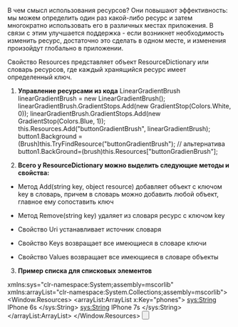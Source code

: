 В чем смысл использования ресурсов? Они повышают эффективность: мы можем определить один раз какой-либо ресурс и затем многократно использовать его в различных местах приложения. В связи с этим улучшается поддержка - если возникнет необходимость изменить ресурс, достаточно это сделать в одном месте, и изменения произойдут глобально в приложении.

Свойство Resources представляет объект ResourceDictionary или словарь ресурсов, где каждый хранящийся ресурс имеет определенный ключ.

1. **Управление ресурсами из кода**
 LinearGradientBrush linearGradientBrush = new LinearGradientBrush();
  linearGradientBrush.GradientStops.Add(new GradientStop(Colors.White, 0));
  linearGradientBrush.GradientStops.Add(new GradientStop(Colors.Blue, 1));
   this.Resources.Add("buttonGradientBrush", linearGradientBrush);
    button1.Background = (Brush)this.TryFindResource("buttonGradientBrush");
      // альтернатива 
	  button1.BackGround=(brush)this.Resources["buttonGradienBrush"];
	 
2. **Всего у ResourceDictionary можно выделить следующие методы и свойства:**

-   Метод Add(string key, object resource) добавляет объект с ключом key в словарь, причем в словарь можно добавить любой объект, главное ему сопоставить ключ
    
-   Метод Remove(string key) удаляет из словаря ресурс с ключом key
    
-   Свойство Uri устанавливает источник словаря
    
-   Свойство Keys возвращает все имеющиеся в словаре ключи
    
-   Свойство Values возвращает все имеющиеся в словаре объекты
3. **Пример списка для списковых элементов**
 
 xmlns:sys="clr-namespace:System;assembly=mscorlib"
 xmlns:arrayList="clr-namespace:System.Collections;assembly=mscorlib">            
    <Window.Resources>
        <arrayList:ArrayList x:Key="phones">
            <sys:String> IPhone 6s </sys:String>
            <sys:String> IPhone 7s </sys:String>
        </arrayList:ArrayList>
        <Style x:Key="ListBoxStyle">
            <Setter Property="Control.VerticalAlignment" Value="Top"/>
            <Setter Property="Control.HorizontalAlignment" Value="Center"/>
        </Style>
        <SolidColorBrush x:Key="redStyle" Color="BlanchedAlmond"/>
    </Window.Resources>
    <Grid Background="{StaticResource redStyle}">
        <ListBox ItemsSource="{StaticResource phones}" Style="{StaticResource  ListBoxStyle}"/>
        <Button x:Name="button1" Content="Button"  Width="250" Height="40"/>
    </Grid>
	
